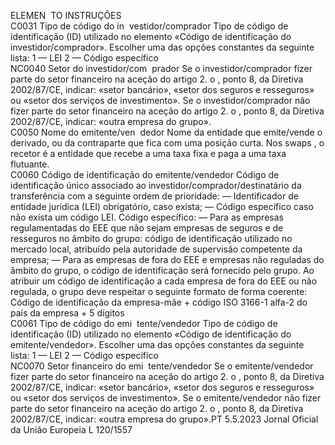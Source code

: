  
ELEMEN ­
TO  INSTRUÇÕES  
C0031  Tipo de código do in ­
vestidor/comprador  Tipo de código de identificação (ID) utilizado no elemento «Código de identificação do 
investidor/comprador». Escolher uma das opções constantes da seguinte lista: 
1 — LEI 
2 — Código específico  
NC0040  Setor do investidor/com ­
prador  Se o investidor/comprador fizer parte do setor financeiro na aceção do artigo 2.  o , ponto 8, 
da Diretiva 2002/87/CE, indicar: «setor bancário», «setor dos seguros e resseguros» ou «setor 
dos serviços de investimento». 
Se o investidor/comprador não fizer parte do setor financeiro na aceção do artigo 2.  o , ponto 
8, da Diretiva 2002/87/CE, indicar: «outra empresa do grupo».  
C0050  Nome do emitente/ven ­
dedor  Nome da entidade que emite/vende o derivado, ou da contraparte que fica com uma posição 
curta. Nos  swaps , o recetor é a entidade que recebe a uma taxa fixa e paga a uma taxa 
flutuante.  
C0060  Código de identificação 
do emitente/vendedor  Código de identificação único associado ao investidor/comprador/destinatário da transferência 
com a seguinte ordem de prioridade: 
— Identificador de entidade jurídica (LEI) obrigatório, caso exista; 
— Código específico caso não exista um código LEI. 
Código específico: 
— Para as empresas regulamentadas do EEE que não sejam empresas de seguros e de 
resseguros no âmbito do grupo: código de identificação utilizado no mercado local, 
atribuído pela autoridade de supervisão competente da empresa; 
— Para as empresas de fora do EEE e empresas não reguladas do âmbito do grupo, o código 
de identificação será fornecido pelo grupo. 
Ao atribuir um código de identificação a cada empresa de fora do EEE ou não regulada, o 
grupo deve respeitar o seguinte formato de forma coerente: Código de identificação da 
empresa-mãe + código ISO 3166-1 alfa-2 do país da empresa + 5 dígitos  
C0061  Tipo de código do emi ­
tente/vendedor  Tipo de código de identificação (ID) utilizado no elemento «Código de identificação do 
emitente/vendedor». Escolher uma das opções constantes da seguinte lista: 
1 — LEI 
2 — Código específico  
NC0070  Setor financeiro do emi ­
tente/vendedor  Se o emitente/vendedor fizer parte do setor financeiro na aceção do artigo 2.  o , ponto 8, da 
Diretiva 2002/87/CE, indicar: «setor bancário», «setor dos seguros e resseguros» ou «setor dos 
serviços de investimento». 
Se o emitente/vendedor não fizer parte do setor financeiro na aceção do artigo 2.  o , ponto 8, 
da Diretiva 2002/87/CE, indicar: «outra empresa do grupo».PT  5.5.2023 Jornal Oficial da União Europeia L 120/1557